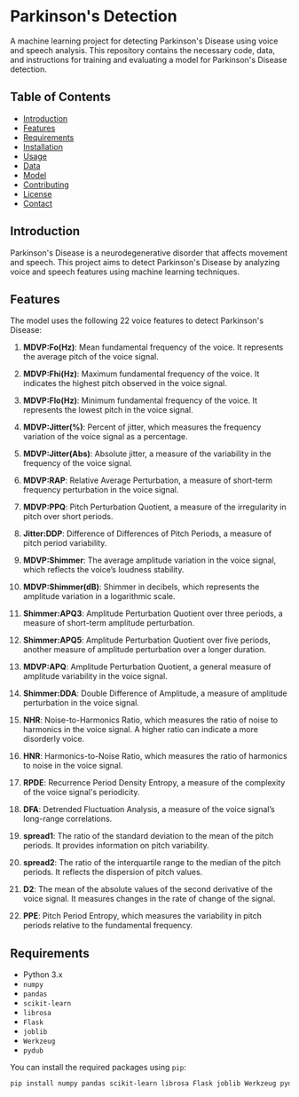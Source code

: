 # Parkinson's Detection

A machine learning project for detecting Parkinson's Disease using voice and speech analysis. This repository contains the necessary code, data, and instructions for training and evaluating a model for Parkinson's Disease detection.

## Table of Contents

- [Introduction](#introduction)
- [Features](#features)
- [Requirements](#requirements)
- [Installation](#installation)
- [Usage](#usage)
- [Data](#data)
- [Model](#model)
- [Contributing](#contributing)
- [License](#license)
- [Contact](#contact)

## Introduction

Parkinson's Disease is a neurodegenerative disorder that affects movement and speech. This project aims to detect Parkinson's Disease by analyzing voice and speech features using machine learning techniques.

## Features

The model uses the following 22 voice features to detect Parkinson's Disease:

1. **MDVP:Fo(Hz)**: Mean fundamental frequency of the voice. It represents the average pitch of the voice signal.

2. **MDVP:Fhi(Hz)**: Maximum fundamental frequency of the voice. It indicates the highest pitch observed in the voice signal.

3. **MDVP:Flo(Hz)**: Minimum fundamental frequency of the voice. It represents the lowest pitch in the voice signal.

4. **MDVP:Jitter(%)**: Percent of jitter, which measures the frequency variation of the voice signal as a percentage.

5. **MDVP:Jitter(Abs)**: Absolute jitter, a measure of the variability in the frequency of the voice signal.

6. **MDVP:RAP**: Relative Average Perturbation, a measure of short-term frequency perturbation in the voice signal.

7. **MDVP:PPQ**: Pitch Perturbation Quotient, a measure of the irregularity in pitch over short periods.

8. **Jitter:DDP**: Difference of Differences of Pitch Periods, a measure of pitch period variability.

9. **MDVP:Shimmer**: The average amplitude variation in the voice signal, which reflects the voice’s loudness stability.

10. **MDVP:Shimmer(dB)**: Shimmer in decibels, which represents the amplitude variation in a logarithmic scale.

11. **Shimmer:APQ3**: Amplitude Perturbation Quotient over three periods, a measure of short-term amplitude perturbation.

12. **Shimmer:APQ5**: Amplitude Perturbation Quotient over five periods, another measure of amplitude perturbation over a longer duration.

13. **MDVP:APQ**: Amplitude Perturbation Quotient, a general measure of amplitude variability in the voice signal.

14. **Shimmer:DDA**: Double Difference of Amplitude, a measure of amplitude perturbation in the voice signal.

15. **NHR**: Noise-to-Harmonics Ratio, which measures the ratio of noise to harmonics in the voice signal. A higher ratio can indicate a more disorderly voice.

16. **HNR**: Harmonics-to-Noise Ratio, which measures the ratio of harmonics to noise in the voice signal.

17. **RPDE**: Recurrence Period Density Entropy, a measure of the complexity of the voice signal's periodicity.

18. **DFA**: Detrended Fluctuation Analysis, a measure of the voice signal’s long-range correlations.

19. **spread1**: The ratio of the standard deviation to the mean of the pitch periods. It provides information on pitch variability.

20. **spread2**: The ratio of the interquartile range to the median of the pitch periods. It reflects the dispersion of pitch values.

21. **D2**: The mean of the absolute values of the second derivative of the voice signal. It measures changes in the rate of change of the signal.

22. **PPE**: Pitch Period Entropy, which measures the variability in pitch periods relative to the fundamental frequency.

## Requirements

- Python 3.x
- `numpy`
- `pandas`
- `scikit-learn`
- `librosa`
- `Flask`
- `joblib`
- `Werkzeug`
- `pydub`

You can install the required packages using `pip`:

```bash
pip install numpy pandas scikit-learn librosa Flask joblib Werkzeug pydub
